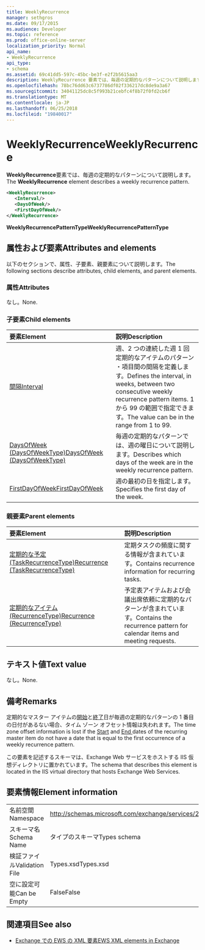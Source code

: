 ```yaml
---
title: WeeklyRecurrence
manager: sethgros
ms.date: 09/17/2015
ms.audience: Developer
ms.topic: reference
ms.prod: office-online-server
localization_priority: Normal
api_name:
- WeeklyRecurrence
api_type:
- schema
ms.assetid: 69c41dd5-597c-45bc-be3f-e2f2b5615aa3
description: WeeklyRecurrence 要素では、毎週の定期的なパターンについて説明します。
ms.openlocfilehash: 78bc76dd63c6737786df02f336217dc8de9a3a67
ms.sourcegitcommit: 34041125dc8c5f993b21cebfc4f8b72f0fd2cb6f
ms.translationtype: MT
ms.contentlocale: ja-JP
ms.lasthandoff: 06/25/2018
ms.locfileid: "19840017"
---
```

# <a name="weeklyrecurrence"></a><span data-ttu-id="19edb-103">WeeklyRecurrence</span><span class="sxs-lookup"><span data-stu-id="19edb-103">WeeklyRecurrence</span></span>

<span data-ttu-id="19edb-104">**WeeklyRecurrence**要素では、毎週の定期的なパターンについて説明します。</span><span class="sxs-lookup"><span data-stu-id="19edb-104">The **WeeklyRecurrence** element describes a weekly recurrence pattern.</span></span> 
  
```XML
<WeeklyRecurrence>
   <Interval/>
   <DaysOfWeek/>
   <FirstDayOfWeek/>
</WeeklyRecurrence>
```

 <span data-ttu-id="19edb-105">**WeeklyRecurrencePatternType**</span><span class="sxs-lookup"><span data-stu-id="19edb-105">**WeeklyRecurrencePatternType**</span></span>
## <a name="attributes-and-elements"></a><span data-ttu-id="19edb-106">属性および要素</span><span class="sxs-lookup"><span data-stu-id="19edb-106">Attributes and elements</span></span>

<span data-ttu-id="19edb-107">以下のセクションで、属性、子要素、親要素について説明します。</span><span class="sxs-lookup"><span data-stu-id="19edb-107">The following sections describe attributes, child elements, and parent elements.</span></span>
  
### <a name="attributes"></a><span data-ttu-id="19edb-108">属性</span><span class="sxs-lookup"><span data-stu-id="19edb-108">Attributes</span></span>

<span data-ttu-id="19edb-109">なし。</span><span class="sxs-lookup"><span data-stu-id="19edb-109">None.</span></span>
  
### <a name="child-elements"></a><span data-ttu-id="19edb-110">子要素</span><span class="sxs-lookup"><span data-stu-id="19edb-110">Child elements</span></span>

|<span data-ttu-id="19edb-111">**要素**</span><span class="sxs-lookup"><span data-stu-id="19edb-111">**Element**</span></span>|<span data-ttu-id="19edb-112">**説明**</span><span class="sxs-lookup"><span data-stu-id="19edb-112">**Description**</span></span>|
|:-----|:-----|
|[<span data-ttu-id="19edb-113">間隔</span><span class="sxs-lookup"><span data-stu-id="19edb-113">Interval</span></span>](interval.md) <br/> |<span data-ttu-id="19edb-114">週、2 つの連続した週 1 回定期的なアイテムのパターン ・項目間の間隔を定義します。</span><span class="sxs-lookup"><span data-stu-id="19edb-114">Defines the interval, in weeks, between two consecutive weekly recurrence pattern items.</span></span> <span data-ttu-id="19edb-115">1 から 99 の範囲で指定できます。</span><span class="sxs-lookup"><span data-stu-id="19edb-115">The value can be in the range from 1 to 99.</span></span>  <br/> |
|[<span data-ttu-id="19edb-116">DaysOfWeek (DaysOfWeekType)</span><span class="sxs-lookup"><span data-stu-id="19edb-116">DaysOfWeek (DaysOfWeekType)</span></span>](daysofweek-daysofweektype.md) <br/> |<span data-ttu-id="19edb-117">毎週の定期的なパターンでは、週の曜日について説明します。</span><span class="sxs-lookup"><span data-stu-id="19edb-117">Describes which days of the week are in the weekly recurrence pattern.</span></span>  <br/> |
|[<span data-ttu-id="19edb-118">FirstDayOfWeek</span><span class="sxs-lookup"><span data-stu-id="19edb-118">FirstDayOfWeek</span></span>](firstdayofweek.md) <br/> |<span data-ttu-id="19edb-119">週の最初の日を指定します。</span><span class="sxs-lookup"><span data-stu-id="19edb-119">Specifies the first day of the week.</span></span>  <br/> |
   
### <a name="parent-elements"></a><span data-ttu-id="19edb-120">親要素</span><span class="sxs-lookup"><span data-stu-id="19edb-120">Parent elements</span></span>

|<span data-ttu-id="19edb-121">**要素**</span><span class="sxs-lookup"><span data-stu-id="19edb-121">**Element**</span></span>|<span data-ttu-id="19edb-122">**説明**</span><span class="sxs-lookup"><span data-stu-id="19edb-122">**Description**</span></span>|
|:-----|:-----|
|[<span data-ttu-id="19edb-123">定期的な予定 (TaskRecurrenceType)</span><span class="sxs-lookup"><span data-stu-id="19edb-123">Recurrence (TaskRecurrenceType)</span></span>](recurrence-taskrecurrencetype.md) <br/> |<span data-ttu-id="19edb-124">定期タスクの頻度に関する情報が含まれています。</span><span class="sxs-lookup"><span data-stu-id="19edb-124">Contains recurrence information for recurring tasks.</span></span>  <br/> |
|[<span data-ttu-id="19edb-125">定期的なアイテム (RecurrenceType)</span><span class="sxs-lookup"><span data-stu-id="19edb-125">Recurrence (RecurrenceType)</span></span>](recurrence-recurrencetype.md) <br/> |<span data-ttu-id="19edb-126">予定表アイテムおよび会議出席依頼に定期的なパターンが含まれています。</span><span class="sxs-lookup"><span data-stu-id="19edb-126">Contains the recurrence pattern for calendar items and meeting requests.</span></span>  <br/> |
   
## <a name="text-value"></a><span data-ttu-id="19edb-127">テキスト値</span><span class="sxs-lookup"><span data-stu-id="19edb-127">Text value</span></span>

<span data-ttu-id="19edb-128">なし。</span><span class="sxs-lookup"><span data-stu-id="19edb-128">None.</span></span>
  
## <a name="remarks"></a><span data-ttu-id="19edb-129">備考</span><span class="sxs-lookup"><span data-stu-id="19edb-129">Remarks</span></span>

<span data-ttu-id="19edb-130">定期的なマスター アイテムの[開始](start.md)と[終了](end-ex15websvcsotherref.md)日が毎週の定期的なパターンの 1 番目の日付があるない場合、タイム ゾーン オフセット情報は失われます。</span><span class="sxs-lookup"><span data-stu-id="19edb-130">The time zone offset information is lost if the [Start](start.md) and [End ](end-ex15websvcsotherref.md) dates of the recurring master item do not have a date that is equal to the first occurrence of a weekly recurrence pattern.</span></span> 
  
<span data-ttu-id="19edb-131">この要素を記述するスキーマは、Exchange Web サービスをホストする IIS 仮想ディレクトリに置かれています。</span><span class="sxs-lookup"><span data-stu-id="19edb-131">The schema that describes this element is located in the IIS virtual directory that hosts Exchange Web Services.</span></span>
  
## <a name="element-information"></a><span data-ttu-id="19edb-132">要素情報</span><span class="sxs-lookup"><span data-stu-id="19edb-132">Element information</span></span>

|||
|:-----|:-----|
|<span data-ttu-id="19edb-133">名前空間</span><span class="sxs-lookup"><span data-stu-id="19edb-133">Namespace</span></span>  <br/> |http://schemas.microsoft.com/exchange/services/2006/types  <br/> |
|<span data-ttu-id="19edb-134">スキーマ名</span><span class="sxs-lookup"><span data-stu-id="19edb-134">Schema Name</span></span>  <br/> |<span data-ttu-id="19edb-135">タイプのスキーマ</span><span class="sxs-lookup"><span data-stu-id="19edb-135">Types schema</span></span>  <br/> |
|<span data-ttu-id="19edb-136">検証ファイル</span><span class="sxs-lookup"><span data-stu-id="19edb-136">Validation File</span></span>  <br/> |<span data-ttu-id="19edb-137">Types.xsd</span><span class="sxs-lookup"><span data-stu-id="19edb-137">Types.xsd</span></span>  <br/> |
|<span data-ttu-id="19edb-138">空に設定可能</span><span class="sxs-lookup"><span data-stu-id="19edb-138">Can be Empty</span></span>  <br/> |<span data-ttu-id="19edb-139">False</span><span class="sxs-lookup"><span data-stu-id="19edb-139">False</span></span>  <br/> |
   
## <a name="see-also"></a><span data-ttu-id="19edb-140">関連項目</span><span class="sxs-lookup"><span data-stu-id="19edb-140">See also</span></span>



- [<span data-ttu-id="19edb-141">Exchange での EWS の XML 要素</span><span class="sxs-lookup"><span data-stu-id="19edb-141">EWS XML elements in Exchange</span></span>](ews-xml-elements-in-exchange.md)

